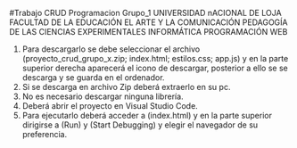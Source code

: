 #Trabajo CRUD Programacion Grupo_1
UNIVERSIDAD nACIONAL DE LOJA
FACULTAD DE LA EDUCACIÓN EL ARTE Y LA COMUNICACIÓN
PEDAGOGÍA DE LAS CIENCIAS EXPERIMENTALES INFORMÁTICA
PROGRAMACIÓN WEB
1. Para descargarlo se debe seleccionar el archivo (proyecto_crud_grupo_x.zip; index.html; estilos.css; app.js) y en la parte superior derecha aparecerá el icono de descargar, posterior a ello se se descarga y se guarda en el ordenador.
2. Si se descarga en archivo Zip deberá extraerlo en su pc.
3. No es necesario descargar ninguna librería.
4. Deberá abrir el proyecto en Visual  Studio Code.
5. Para ejecutarlo deberá acceder a (index.html) y en la parte superior dirigirse a (Run) y (Start Debugging) y elegir el navegador de su preferencia.
